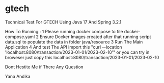 # gtech
Technical Test For GTECH
Using Java 17 And Spring 3.2.1

How To Running :
1 Please running docker compose to file docker-compose.yaml
2 Ensure Docker Images created after that running script data.sql to populate the data in folder java/resource
3 Run The Main Application
4 And test The API import this "curl --location 'localhost:8080/transaction/2023-01-01/2023-02-10'" or you can try in broweser just copy this localhost:8080/transaction/2023-01-01/2023-02-10

Dont Hestite Me if There Any Question

Yana Andika
